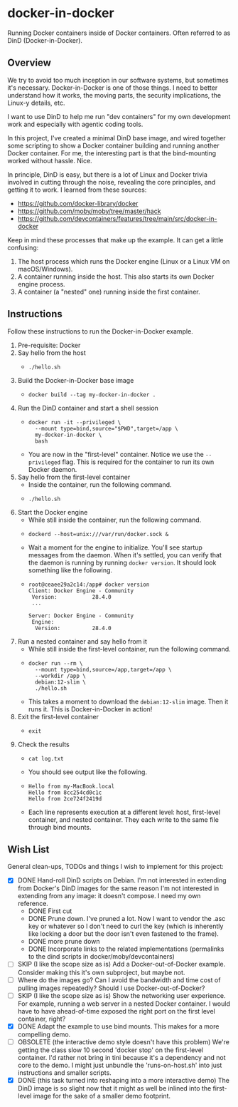 # docker-in-docker

Running Docker containers inside of Docker containers. Often referred to as DinD (Docker-in-Docker).


## Overview

We try to avoid too much inception in our software systems, but sometimes it's necessary. Docker-in-Docker is one of
those things. I need to better understand how it works, the moving parts, the security implications, the Linux-y
details, etc.

I want to use DinD to help me run "dev containers" for my own development work and especially with agentic coding tools.

In this project, I've created a minimal DinD base image, and wired together some scripting to show
a Docker container building and running another Docker container. For me, the interesting part is that the bind-mounting worked without hassle. Nice.

In principle, DinD is easy, but there is a lot of Linux and Docker trivia involved in cutting through the noise,
revealing the core principles, and getting it to work. I learned from these sources:

- https://github.com/docker-library/docker
- https://github.com/moby/moby/tree/master/hack
- https://github.com/devcontainers/features/tree/main/src/docker-in-docker

Keep in mind these processes that make up the example. It can get a little confusing:

1. The host process which runs the Docker engine (Linux or a Linux VM on macOS/Windows).
2. A container running inside the host. This also starts its own Docker engine process.
3. A container (a "nested" one) running inside the first container.


## Instructions

Follow these instructions to run the Docker-in-Docker example.

1. Pre-requisite: Docker
2. Say hello from the host
    - ```shell
      ./hello.sh
      ```
3. Build the Docker-in-Docker base image
    - ```shell
      docker build --tag my-docker-in-docker .
      ```
4. Run the DinD container and start a shell session 
    - ```shell
      docker run -it --privileged \
        --mount type=bind,source="$PWD",target=/app \
        my-docker-in-docker \
        bash
      ```
    - You are now in the "first-level" container. Notice we use the `--privileged` flag. This is required for the container to run its own Docker daemon.
5. Say hello from the first-level container
    - Inside the container, run the following command.
    - ```shell
      ./hello.sh
      ```
6. Start the Docker engine
    - While still inside the container, run the following command.
    - ```shell
      dockerd --host=unix:///var/run/docker.sock &
      ```
    - Wait a moment for the engine to initialize. You'll see startup messages from the daemon. When it's settled, you can verify that the daemon is running by running `docker version`. It should look something like the following.
    - ```text
      root@ceaee29a2c14:/app# docker version
      Client: Docker Engine - Community
       Version:           28.4.0
       ...
      
      Server: Docker Engine - Community
       Engine:
        Version:          28.4.0
      ```
7. Run a nested container and say hello from it 
    - While still inside the first-level container, run the following command.
    - ```shell
      docker run --rm \
        --mount type=bind,source=/app,target=/app \
        --workdir /app \
        debian:12-slim \
        ./hello.sh
      ```
    - This takes a moment to download the `debian:12-slim` image. Then it runs it. This is Docker-in-Docker in action!
8. Exit the first-level container
    - ```shell
      exit
      ```
9. Check the results
    - ```shell
      cat log.txt
      ```
    - You should see output like the following.
    - ```text
      Hello from my-MacBook.local
      Hello from 8cc254cd0c1c
      Hello from 2ce724f2419d
      ```
    - Each line represents execution at a different level: host, first-level container, and nested container. They each write to the same file through bind mounts.


## Wish List

General clean-ups, TODOs and things I wish to implement for this project:

- [x] DONE Hand-roll DinD scripts on Debian. I'm not interested in extending from Docker's DinD images for the same reason I'm not interested in extending from any image: it doesn't compose. I need my own reference. 
  - DONE First cut
  - DONE Prune down. I've pruned a lot. Now I want to vendor the .asc key or whatever so I don't need to curl the
    key (which is inherently like locking a door but the door isn't even fastened to the frame).
  - DONE more prune down
  - DONE Incorporate links to the related implementations (permalinks to the dind scripts in docker/moby/devcontainers)
- [ ] SKIP (I like the scope size as is) Add a Docker-out-of-Docker example. Consider making this it's own subproject, but maybe not.
- [ ] Where do the images go? Can I avoid the bandwidth and time cost of pulling images repeatedly? Should I use Docker-out-of-Docker?
- [ ] SKIP (I like the scope size as is) Show the networking user experience. For example, running a web server in a nested Docker container. I would have to have ahead-of-time exposed the right port on the first level container, right?
- [x] DONE Adapt the example to use bind mounts. This makes for a more compelling demo. 
- [ ] OBSOLETE (the interactive demo style doesn't have this problem) We're getting the class slow 10 second 'docker stop' on the first-level container. I'd rather not bring in tini
  because it's a dependency and not core to the demo. I might just unbundle the 'runs-on-host.sh' into just instructions
  and smaller scripts.
- [x] DONE (this task turned into reshaping into a more interactive demo) The DinD image is so slight now that it might as well be inlined into the first-level image for the sake of a smaller demo footprint.
